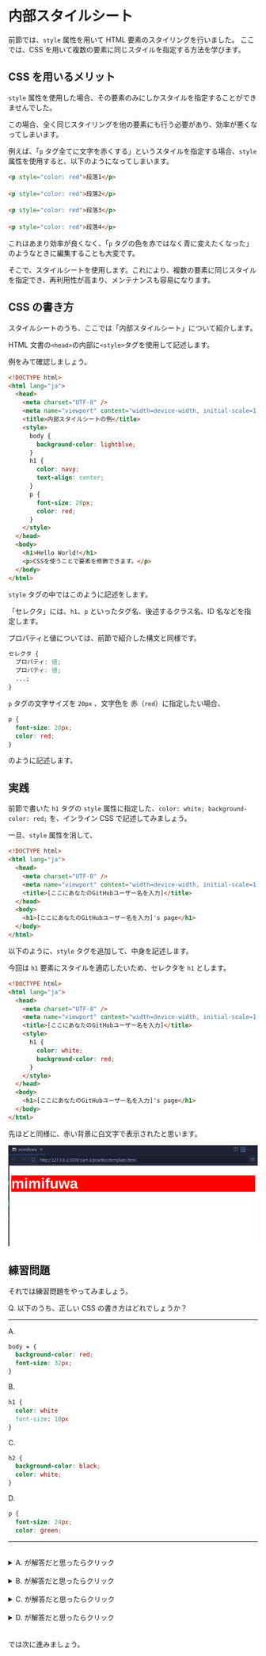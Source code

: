 # 内部スタイルシート

前節では、`style` 属性を用いて HTML 要素のスタイリングを行いました。
ここでは、CSS を用いて複数の要素に同じスタイルを指定する方法を学びます。

## CSS を用いるメリット

`style` 属性を使用した場合、その要素のみにしかスタイルを指定することができませんでした。

この場合、全く同じスタイリングを他の要素にも行う必要があり、効率が悪くなってしまいます。

例えば、「`p` タグ全てに文字を赤くする」というスタイルを指定する場合、`style` 属性を使用すると、以下のようになってしまいます。

```html
<p style="color: red">段落1</p>

<p style="color: red">段落2</p>

<p style="color: red">段落3</p>

<p style="color: red">段落4</p>
```

これはあまり効率が良くなく、「`p` タグの色を赤ではなく青に変えたくなった」のようなときに編集することも大変です。

そこで、スタイルシートを使用します。これにより、複数の要素に同じスタイルを指定でき、再利用性が高まり、メンテナンスも容易になります。

## CSS の書き方

スタイルシートのうち、ここでは「内部スタイルシート」について紹介します。

HTML 文書の`<head>`の内部に`<style>`タグを使用して記述します。

例をみて確認しましょう。

```html
<!DOCTYPE html>
<html lang="ja">
  <head>
    <meta charset="UTF-8" />
    <meta name="viewport" content="width=device-width, initial-scale=1.0" />
    <title>内部スタイルシートの例</title>
    <style>
      body {
        background-color: lightblue;
      }
      h1 {
        color: navy;
        text-align: center;
      }
      p {
        font-size: 20px;
        color: red;
      }
    </style>
  </head>
  <body>
    <h1>Hello World!</h1>
    <p>CSSを使うことで要素を修飾できます。</p>
  </body>
</html>
```

`style` タグの中ではこのように記述をします。

「セレクタ」には、`h1`、`p` といったタグ名、後述するクラス名、ID 名などを指定します。

プロパティと値については、前節で紹介した構文と同様です。

```css
セレクタ {
  プロパティ: 値;
  プロパティ: 値;
  ...;
}
```

`p` タグの文字サイズを `20px` 、文字色を 赤（`red`）に指定したい場合、

```css
p {
  font-size: 20px;
  color: red;
}
```

のように記述します。

## 実践

前節で書いた `h1` タグの `style` 属性に指定した、`color: white; background-color: red;` を、インライン CSS で記述してみましょう。

一旦、`style` 属性を消して、

```html
<!DOCTYPE html>
<html lang="ja">
  <head>
    <meta charset="UTF-8" />
    <meta name="viewport" content="width=device-width, initial-scale=1.0" />
    <title>[ここにあなたのGitHubユーザー名を入力]</title>
  </head>
  <body>
    <h1>[ここにあなたのGitHubユーザー名を入力]'s page</h1>
  </body>
</html>
```

以下のように、`style` タグを追加して、中身を記述します。

今回は `h1` 要素にスタイルを適応したいため、セレクタを `h1` とします。

```html
<!DOCTYPE html>
<html lang="ja">
  <head>
    <meta charset="UTF-8" />
    <meta name="viewport" content="width=device-width, initial-scale=1.0" />
    <title>[ここにあなたのGitHubユーザー名を入力]</title>
    <style>
      h1 {
        color: white;
        background-color: red;
      }
    </style>
  </head>
  <body>
    <h1>[ここにあなたのGitHubユーザー名を入力]'s page</h1>
  </body>
</html>
```

先ほどと同様に、赤い背景に白文字で表示されたと思います。

![前節と同様に表示される](./images/style-attribute-1.png)

## 練習問題

それでは練習問題をやってみましょう。

Q. 以下のうち、正しい CSS の書き方はどれでしょうか？

<hr>

A.

```css
body = {
  background-color: red;
  font-size: 32px;
}
```

B.

```css
h1 {
  color: white
  font-size: 10px
}
```

C.

```css
h2 {
  background-color: black;
  color: white;
}
```

D.

```css
p {
  font-size: 24px;
  color: green;
```

<hr>
<br>

<details>
  <summary>A. が解答だと思ったらクリック</summary>
   間違いです。イコール（=）が不要です。
</details>
<br>

<details>
  <summary>B. が解答だと思ったらクリック</summary>
   間違いです。セミコロン（;）が抜けています。複数のスタイルプロパティを区切るにはセミコロンが必要です。
</details>
<br>

<details>
  <summary>C. が解答だと思ったらクリック</summary>
   正解です！正しく理解できていますね！
</details>
<br>

<details>
  <summary>D. が解答だと思ったらクリック</summary>
   間違いです。閉じ括弧（}）が抜けています。
</details>
<br>

<br>
では次に進みましょう。
